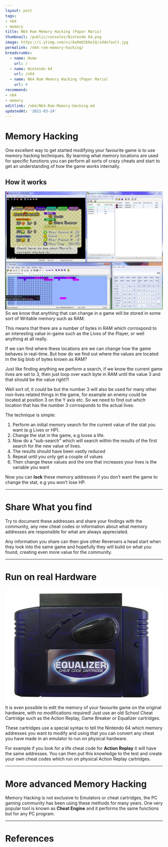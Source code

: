 ```yaml
---
layout: post
tags: 
- n64
- memory
title: N64 Rom Memory Hacking (Paper Mario)
thumbnail: /public/consoles/Nintendo 64.png
image: https://i.ytimg.com/vi/AxRmQ3bbe1Q/sddefault.jpg
permalink: /n64-rom-memory-hacking/
breadcrumbs:
  - name: Home
    url: /
  - name: Nintendo 64
    url: /n64
  - name: N64 Rom Memory Hacking (Paper Mario)
    url: #
recommend: 
- n64
- memory
editlink: /n64/N64-Rom-Memory-Hacking.md
updatedAt: '2021-03-24'
---
```

# Memory Hacking
One excellent way to get started modifying your favourite game is to use memory hacking techniques. By learning what memory locations are used for specific functions you can perform all sorts of crazy cheats and start to get an understanding of how the game works internally.

## How it works
<section class="postSection">
    <img src="/public/OtJz1MlDMoYL7Wgc91mkg_img_0.png" class="wow slideInLeft postImage" />

 <div markdown="1">
 So we know that anything that can change in a game will be stored in some sort of Writable memory such as RAM.
 
 This means that there are a number of bytes in RAM which corrospond to an interesting value in-game such as the Lives of the Player, or well anything at all really.
 
 If we can find where these locations are we can change how the game behaves in real-time. But how do we find out where the values are located in the big blob of bytes known as RAM?
 
 Just like finding anything we perform a search, if we know the current game lives are set to 3, then just loop over each byte in RAM until the value 3 and that should be the value right?! 
 
 Well sort of, it *could* be but the number 3 will also be used for many other non-lives related things in the game, for example an enemy could be located at position 3 on the Y axis etc. So we need to find out *which* location that has the number 3 corrosponds to the actual lives.
 
The technique is simple:
1. Perform an initial memory search for the current value of the stat you want (e.g Lives or HP).
2. Change the stat in the game, e.g loose a life.
3. Now do a "sub-search" which will search within the results of the first search for the new value of lives.
4. The results should have been vastly reduced
5. Repeat until you only get a couple of values
6. Then change these values and the one that increases your lives is the variable you want

Now you can **lock** these memory addresses if you don’t want the game to change the stat, e.g you won’t lose HP.
 </div>
</section> 

---
# Share What you find
Try to document these addresses and share your findings with the community, any new cheat codes or information about what memory addresses are responsible for what are always appreciated.

Any information you share can then give other Reversers a head start when they look into the same game and hopefully they will build on what you found, creating even more value for the community.

---
# Run on real Hardware
<section class="postSection">
    <img src="/public/images/n64/Equalizer Cheat Code Cartridge.jpg" class="wow slideInLeft postImage" />

 <div markdown="1">
It is even possible to edit the memory of your favourite game on the original hardware, with no modifications required! Just use an old School Cheat Cartridge such as the Action Replay, Game Breaker or Equalizer cartridges. 

These cartridges use a special syntax to tell the Nintendo 64 which memory addresses you want to modify and using that you can convert any cheat you have made in an emulator to run on physical hardware.

For example if you look for a life cheat code for **Action Replay** it will have the same addresses. You can then put this knowledge to the test and create your own cheat codes which run on physical Action Replay cartridges.
 </div>
</section> 

---
# More advanced Memory Hacking
Memory Hacking is not exclusive to Emulators or cheat cartridges, the PC gaming community has been using these methods for many years. One very popular tool is known as **Cheat Engine** and it performs the same functions but for any PC program.

---
# References
[^1]: [Hacking Nintendo 64 ROMs - Memory Hacking Software MHS - YouTube](https://www.youtube.com/watch?v=AxRmQ3bbe1Q)
[^2]: [Guide - GHB1 - Start Here Beginner Guide to Game Hacking - Guided Hacking](https://guidedhacking.com/threads/ghb1-start-here-beginner-guide-to-game-hacking.5911/)

